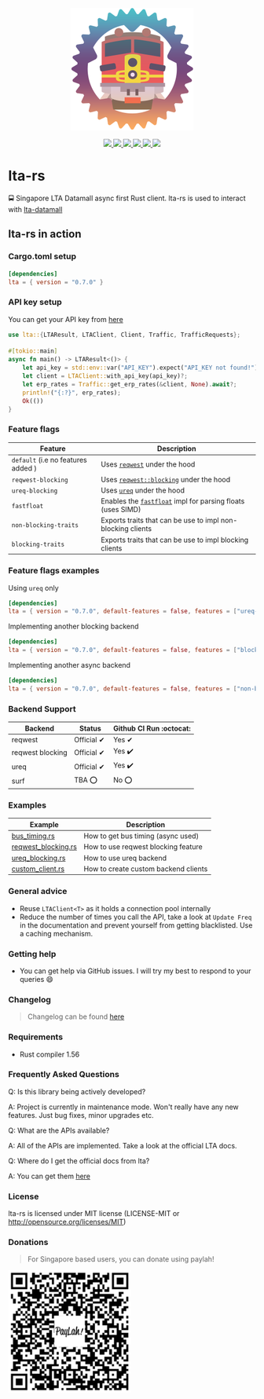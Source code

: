 <p align="center">
  <img width="250" height="250" src="./logo.png">
</p>
<p align="center">
  <a href="https://github.com/lta-rs/lta-models/blob/main/LICENSE">
    <img src="https://img.shields.io/github/license/lta-rs/lta-models"/>
  </a>
  <a href="https://docs.rs/lta">
    <img src="https://img.shields.io/badge/docs-docs.rs-blue"/>
  </a>
  <a href="https://lta-rs.github.io/lta-rs/lta/">
    <img src="https://img.shields.io/badge/docs-master--branch-red"/>
  </a>
  <a href="https://github.com/lta-rs/lta-rs/actions">
    <img src="https://img.shields.io/github/actions/workflow/status/lta-rs/lta-rs/rust.yml?branch=master"/>
  </a>
  <a href="https://crates.io/crates/lta">
    <img src="https://img.shields.io/crates/v/lta"/>
  </a>
  <a href="https://github.com/BudiNverse/lta-rs">
    <img src="https://img.shields.io/crates/d/lta"/>
  </a>
</p>

# lta-rs
🚍 Singapore LTA Datamall async first Rust client. lta-rs is used to interact with  [lta-datamall](https://www.mytransport.sg/content/mytransport/home/dataMall.html)

## lta-rs in action

### Cargo.toml setup
```toml
[dependencies]
lta = { version = "0.7.0" }
```

### API key setup
You can get your API key from [here](https://www.mytransport.sg/content/mytransport/home/dataMall/request-for-api.html)

```rust
use lta::{LTAResult, LTAClient, Client, Traffic, TrafficRequests};

#[tokio::main]
async fn main() -> LTAResult<()> {
    let api_key = std::env::var("API_KEY").expect("API_KEY not found!");
    let client = LTAClient::with_api_key(api_key)?;
    let erp_rates = Traffic::get_erp_rates(&client, None).await?;
    println!("{:?}", erp_rates);
    Ok(())
}
```

### Feature flags
| Feature                            | Description                                                                                               |
| ---------------------------------- | --------------------------------------------------------------------------------------------------------- |
| `default` (i.e no features added ) | Uses [`reqwest`](https://github.com/seanmonstar/reqwest) under the hood                                   |
| `reqwest-blocking`                 | Uses [`reqwest::blocking`](https://github.com/seanmonstar/reqwest) under the hood                         |
| `ureq-blocking`                    | Uses [`ureq`](https://github.com/algesten/ureq) under the hood                                            |
| `fastfloat`                        | Enables the [`fastfloat`](https://github.com/aldanor/fast-float-rust) impl for parsing floats (uses SIMD) |
| `non-blocking-traits`              | Exports traits that can be use to impl non-blocking clients                                               |
| `blocking-traits`                  | Exports traits that can be use to impl blocking clients                                                   |

### Feature flags examples
Using `ureq` only
```toml
[dependencies]
lta = { version = "0.7.0", default-features = false, features = ["ureq-blocking"]}
```

Implementing another blocking backend
```toml
[dependencies]
lta = { version = "0.7.0", default-features = false, features = ["blocking-traits"]}
```

Implementing another async backend
```toml
[dependencies]
lta = { version = "0.7.0", default-features = false, features = ["non-blocking-traits"]}
```

### Backend Support 
| Backend          | Status      | Github CI Run :octocat: |
| ---------------- | ----------- | ----------------------- |
| reqwest          | Official ✔  | Yes ✔ ️                  |
| reqwest blocking | Official ✔ ️ | Yes ✔️                   |
| ureq             | Official ✔ ️ | Yes ✔️                   |
| surf             | TBA      ⭕ ️ | No  ⭕                   |

### Examples
| Example                                               | Description                          |
| ----------------------------------------------------- | ------------------------------------ |
| [bus_timing.rs](./examples/bus_timing.rs)             | How to get bus timing (async used)   |
| [reqwest_blocking.rs](./examples/reqwest_blocking.rs) | How to use reqwest blocking feature  |
| [ureq_blocking.rs](./examples/ureq_blocking.rs)       | How to use ureq backend              |
| [custom_client.rs](./examples/custom_client.rs)       | How to create custom backend clients |

### General advice
- Reuse `LTAClient<T>` as it holds a connection pool internally
- Reduce the number of times you call the API, take a look at `Update Freq` in the documentation and prevent
yourself from getting blacklisted. Use a caching mechanism.

### Getting help
- You can get help via GitHub issues. I will try my best to respond to your queries :smile:

### Changelog
> Changelog can be found [here](./CHANGELOG.md)

### Requirements
- Rust compiler 1.56

### Frequently Asked Questions

Q: Is this library being actively developed?

A: Project is currently in maintenance mode. Won't really have any new features. Just bug fixes, minor upgrades etc.

Q: What are the APIs available?

A: All of the APIs are implemented. Take a look at the official LTA docs.

Q: Where do I get the official docs from lta?

A: You can get them [here](https://www.mytransport.sg/content/dam/datamall/datasets/LTA_DataMall_API_User_Guide.pdf)

### License
lta-rs is licensed under MIT license (LICENSE-MIT or <http://opensource.org/licenses/MIT>)

### Donations
> For Singapore based users, you can donate using paylah!

<img src="./paylah.png" width="250">
